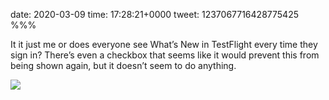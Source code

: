 date: 2020-03-09
time: 17:28:21+0000
tweet: 1237067716428775425
%%%

It it just me or does everyone see What’s New in TestFlight every time they sign in? There’s even a checkbox that seems like it would prevent this from being shown again, but it doesn’t seem to do anything.

![](ESryhX_WAAInfO3.jpg)
